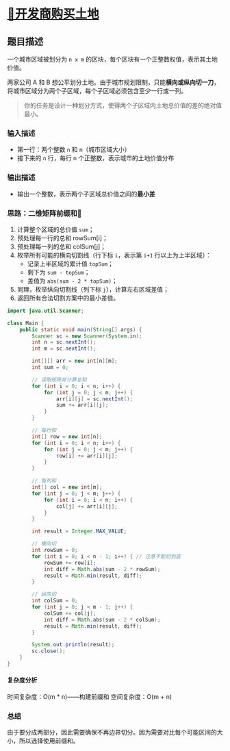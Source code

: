 # [🌟开发商购买土地](开发商购买土地"[题目地址](https://kamacoder.com/problempage.php?pid=1044)")

## 题目描述
一个城市区域被划分为 `n x m` 的区块，每个区块有一个正整数权值，表示其土地价值。

两家公司 A 和 B 想公平划分土地。由于城市规划限制，只能**横向或纵向切一刀**，将城市区域分为两个子区域，每个子区域必须包含至少一行或一列。

> 你的任务是设计一种划分方式，使得两个子区域内土地总价值的差的绝对值最小。

### 输入描述
- 第一行：两个整数 `n` 和 `m`（城市区域大小）
- 接下来的 `n` 行，每行 `m` 个正整数，表示城市的土地价值分布

### 输出描述
- 输出一个整数，表示两个子区域总价值之间的**最小差**
  
### 思路：二维矩阵前缀和🌟
1. 计算整个区域的总价值 `sum`；
2. 预处理每一行的总和 rowSum[i]；
3. 预处理每一列的总和 colSum[j]；
4. 枚举所有可能的横向切割线（行下标 `i`，表示第 `i+1` 行以上为上半区域）：
   - 记录上半区域的累计值 `topSum`；
   - 剩下为 `sum - topSum`；
   - 差值为 `abs(sum - 2 * topSum)`；
5. 同理，枚举纵向切割线（列下标 `j`），计算左右区域差值；
6. 返回所有合法切割方案中的最小差值。

```java
import java.util.Scanner;

class Main {
    public static void main(String[] args) {
        Scanner sc = new Scanner(System.in);
        int n = sc.nextInt();
        int m = sc.nextInt();

        int[][] arr = new int[n][m];
        int sum = 0;

        // 读取矩阵并计算总和
        for (int i = 0; i < n; i++) {
            for (int j = 0; j < m; j++) {
                arr[i][j] = sc.nextInt();
                sum += arr[i][j];
            }
        }

        // 每行和
        int[] row = new int[n];
        for (int i = 0; i < n; i++) {
            for (int j = 0; j < m; j++) {
                row[i] += arr[i][j];
            }
        }

        // 每列和
        int[] col = new int[m];
        for (int j = 0; j < m; j++) {
            for (int i = 0; i < n; i++) {
                col[j] += arr[i][j];
            }
        }

        int result = Integer.MAX_VALUE;

        // 横向切
        int rowSum = 0;
        for (int i = 0; i < n - 1; i++) { // 注意不能切到底
            rowSum += row[i];
            int diff = Math.abs(sum - 2 * rowSum);
            result = Math.min(result, diff);
        }

        // 纵向切
        int colSum = 0;
        for (int j = 0; j < m - 1; j++) {
            colSum += col[j];
            int diff = Math.abs(sum - 2 * colSum);
            result = Math.min(result, diff);
        }

        System.out.println(result);
        sc.close();
    }
}
```

#### 复杂度分析
时间复杂度：O(m * n)——构建前缀和
空间复杂度：O(m + n)

### 总结
由于要分成两部分，因此需要确保不再边界切分。因为需要对比每个可能区间的大小，所以选择使用前缀和。